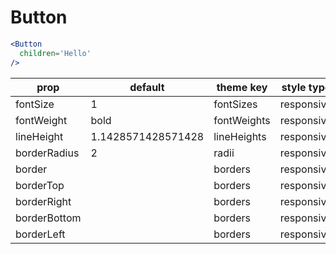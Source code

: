 # Button

```.jsx
<Button
  children='Hello'
/>
```

prop | default | theme key | style type
---|---|---|---
fontSize | 1 | fontSizes | responsive
fontWeight | bold | fontWeights | responsive
lineHeight | 1.1428571428571428 | lineHeights | responsive
borderRadius | 2 | radii | responsive
border |  | borders | responsive
borderTop |  | borders | responsive
borderRight |  | borders | responsive
borderBottom |  | borders | responsive
borderLeft |  | borders | responsive